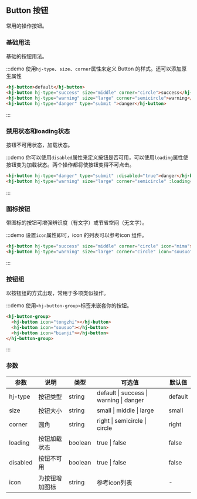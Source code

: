 ## Button 按钮
常用的操作按钮。

### 基础用法

基础的按钮用法。

:::demo 使用`hj-type`、`size`、`corner`属性来定义 Button 的样式。还可以添加原生属性

```html
<hj-button>default</hj-button>
<hj-button hj-type="success" size="middle" corner="circle">success</hj-button>
<hj-button hj-type="warning" size="large" corner="semicircle">warning</hj-button>
<hj-button hj-type="danger" type="submit ">danger</hj-button>
```
:::

### 禁用状态和loading状态

按钮不可用状态，加载状态。

:::demo 你可以使用`disabled`属性来定义按钮是否可用，可以使用`loading`属性使按钮变为加载状态。两个操作都将使按钮变得不可点击。

```html
<hj-button hj-type="danger" type="submit" :disabled="true">danger</hj-button>
<hj-button hj-type="warning" size="large" corner="semicircle" :loading="true">warning</hj-button>
```
:::

### 图标按钮

带图标的按钮可增强辨识度（有文字）或节省空间（无文字）。

:::demo 设置`icon`属性即可，icon 的列表可以参考icon 组件。

```html
<hj-button hj-type="success" size="middle" corner="circle" icon="mima">success</hj-button>
<hj-button hj-type="warning" size="large" corner="circle" icon="sousuo"></hj-button>
```
:::

### 按钮组

以按钮组的方式出现，常用于多项类似操作。

:::demo 使用`<hj-button-group>`标签来嵌套你的按钮。

```html
<hj-button-group>
  <hj-button icon="tongzhi"></hj-button>
  <hj-button icon="sousuo"></hj-button>
  <hj-button icon="bianji"></hj-button>
</hj-button-group>
```
:::

### 参数


| 参数     | 说明           | 类型    | 可选值                                  | 默认值  |
| -------- | -------------- | ------- | --------------------------------------- | ------- |
| hj-type  | 按钮类型       | string  | default \| success \| warning \| danger | default |
| size     | 按钮大小       | string  | small \| middle \| large                | small   |
| corner   | 圆角           | string  | right \| semicircle \| circle           | right   |
| loading  | 按钮加载状态   | boolean | true \| false                           | false   |
| disabled | 按钮不可用     | boolean | true \| false                           | false   |
| icon     | 为按钮增加图标 | string  | 参考icon列表                            | -       |
